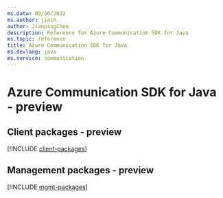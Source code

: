 ```yaml
---
ms.data: 09/30/2022
ms.author: jiach
author: JianpingChen
description: Reference for Azure Communication SDK for Java
ms.topic: reference
title: Azure Communication SDK for Java
ms.devlang: java
ms.service: communication
---
```

# Azure Communication SDK for Java - preview

## Client packages - preview
[!INCLUDE [client-packages](communication-client-index.md)]
## Management packages - preview
[!INCLUDE [mgmt-packages](communication-mgmt-index.md)]